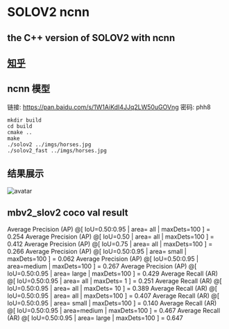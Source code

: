 # SOLOV2 ncnn

## the C++ version of SOLOV2 with ncnn

## [知乎](https://zhuanlan.zhihu.com/p/361900997?utm_source=qq&utm_medium=social&utm_oi=872955404320141312)


## ncnn 模型
链接: https://pan.baidu.com/s/1W1AiKdI4JJq2LW50uGOVng  密码: phh8


```
mkdir build
cd build 
cmake ..
make 
./solov2 ../imgs/horses.jpg
./solov2_fast ../imgs/horses.jpg
```

## 结果展示
![avatar](imgs/result.jpg)

## mbv2_slov2 coco val result

Average Precision  (AP) @[ IoU=0.50:0.95 | area=   all | maxDets=100 ] = 0.254
Average Precision  (AP) @[ IoU=0.50      | area=   all | maxDets=100 ] = 0.412
Average Precision  (AP) @[ IoU=0.75      | area=   all | maxDets=100 ] = 0.266
Average Precision  (AP) @[ IoU=0.50:0.95 | area= small | maxDets=100 ] = 0.062
Average Precision  (AP) @[ IoU=0.50:0.95 | area=medium | maxDets=100 ] = 0.267
Average Precision  (AP) @[ IoU=0.50:0.95 | area= large | maxDets=100 ] = 0.429
Average Recall     (AR) @[ IoU=0.50:0.95 | area=   all | maxDets=  1 ] = 0.251
Average Recall     (AR) @[ IoU=0.50:0.95 | area=   all | maxDets= 10 ] = 0.389
Average Recall     (AR) @[ IoU=0.50:0.95 | area=   all | maxDets=100 ] = 0.407
Average Recall     (AR) @[ IoU=0.50:0.95 | area= small | maxDets=100 ] = 0.140
Average Recall     (AR) @[ IoU=0.50:0.95 | area=medium | maxDets=100 ] = 0.467
Average Recall     (AR) @[ IoU=0.50:0.95 | area= large | maxDets=100 ] = 0.647

